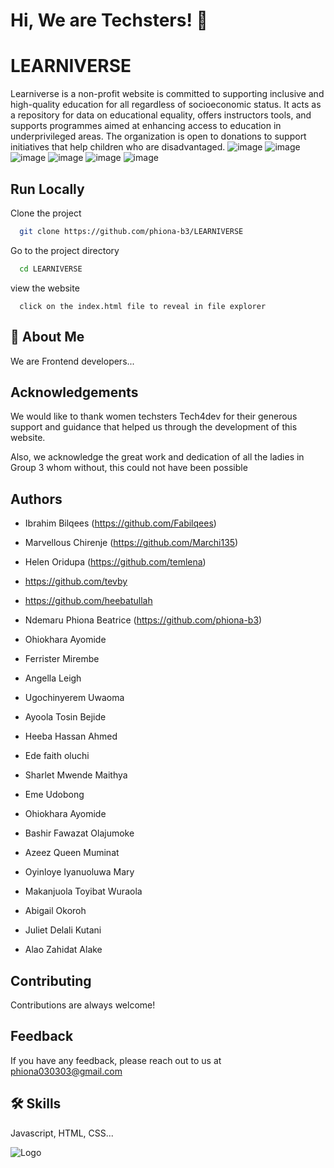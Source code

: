 
# Hi, We are Techsters! 👋


# LEARNIVERSE

Learniverse is a non-profit website is committed to supporting inclusive and high-quality education for all regardless of socioeconomic status. It acts as a repository for data on educational equality, offers instructors tools, and supports programmes aimed at enhancing access to education in underprivileged areas. The organization is open to donations to support initiatives that help children who are disadvantaged.
![image](https://github.com/phiona-b3/LEARNIVERSE/assets/102053232/1bb4b261-e942-4890-9bb1-5a17fdb055f8)
![image](https://github.com/phiona-b3/LEARNIVERSE/assets/102053232/4cf94867-3b52-40a9-bc94-9f28b9d7756d)
![image](https://github.com/phiona-b3/LEARNIVERSE/assets/102053232/efcb43ec-62ed-410d-bc50-37a347953c18)
![image](https://github.com/phiona-b3/LEARNIVERSE/assets/102053232/0ed09bd7-4236-48df-bae9-fc0d9985c5e2)
![image](https://github.com/phiona-b3/LEARNIVERSE/assets/102053232/9a98db61-62fd-4d11-a375-b8212d0131b6)
![image](https://github.com/phiona-b3/LEARNIVERSE/assets/102053232/f06bd736-7aad-4ead-a2d8-b203fa3faa09)




## Run Locally

Clone the project

```bash
  git clone https://github.com/phiona-b3/LEARNIVERSE
```

Go to the project directory

```bash
  cd LEARNIVERSE
```

view the website

```vscode
  click on the index.html file to reveal in file explorer
```


## 🚀 About Me
We are Frontend developers...


## Acknowledgements

 
We would like to thank women techsters Tech4dev for their generous support and guidance that helped us through the development of this website.

 Also, we acknowledge the great work and dedication of all the ladies in Group 3 whom without, this could not have been possible


## Authors

- Ibrahim Bilqees (https://github.com/Fabilqees)

- Marvellous Chirenje (https://github.com/Marchi135)

- Helen Oridupa (https://github.com/temlena)

- https://github.com/tevby

- https://github.com/heebatullah

- Ndemaru Phiona Beatrice (https://github.com/phiona-b3)

- Ohiokhara Ayomide​

- Ferrister Mirembe 

- Angella Leigh

- Ugochinyerem Uwaoma​

- Ayoola Tosin Bejide​

- Heeba Hassan Ahmed​

- Ede faith oluchi​

- Sharlet Mwende Maithya​

- Eme Udobong​

- Ohiokhara Ayomide​

- Bashir Fawazat Olajumoke​

- Azeez Queen Muminat​

- Oyinloye Iyanuoluwa Mary​

- Makanjuola Toyibat Wuraola​

- Abigail Okoroh​

- Juliet Delali Kutani​

- Alao Zahidat Alake​



## Contributing

Contributions are always welcome!


## Feedback

If you have any feedback, please reach out to us at phiona030303@gmail.com


## 🛠 Skills
Javascript, HTML, CSS...


![Logo](![image](https://github.com/phiona-b3/LEARNIVERSE/assets/102053232/60f3446f-0fb7-462d-91eb-dcd209ed43b0)
)

